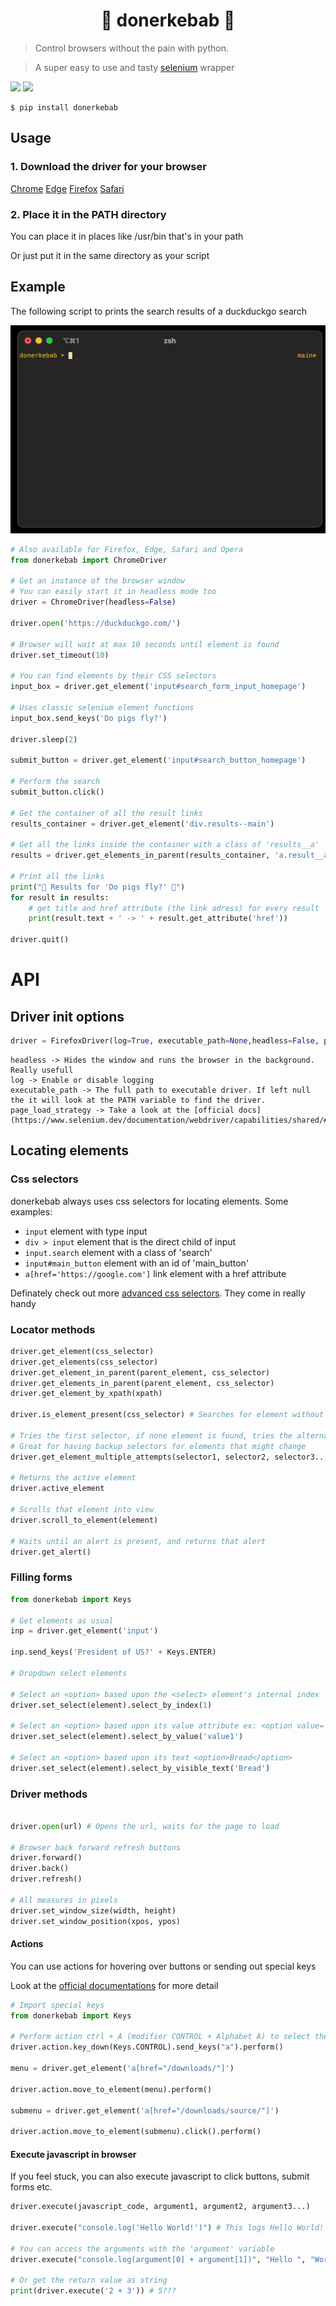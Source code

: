 <h1 align='center'>🥙 donerkebab 🥙</h1>

> Control browsers without the pain with python.

> A super easy to use and tasty [selenium](https://pypi.org/project/selenium/) wrapper

![](https://img.shields.io/pypi/pyversions/donerkebab)
![](https://img.shields.io/pypi/v/donerkebab)
```shell
$ pip install donerkebab
```

## Usage

### 1. Download the driver for your browser
[Chrome](https://chromedriver.chromium.org/downloads)
[Edge](https://developer.microsoft.com/en-us/microsoft-edge/tools/webdriver/)
[Firefox](https://github.com/mozilla/geckodriver/releases)
[Safari](https://webkit.org/blog/6900/webdriver-support-in-safari-10/)

### 2. Place it in the PATH directory
You can place it in places like /usr/bin that's in your path

Or just put it in the same directory as your script

## Example

The following script to prints the search results of a duckduckgo search

![Running in the temrinal](https://github.com/ytkimirti/donerkebab/blob/main/img/run.gif?raw=true)
```py
# Also available for Firefox, Edge, Safari and Opera
from donerkebab import ChromeDriver

# Get an instance of the browser window
# You can easily start it in headless mode too
driver = ChromeDriver(headless=False)

driver.open('https://duckduckgo.com/')

# Browser will wait at max 10 seconds until element is found
driver.set_timeout(10)

# You can find elements by their CSS selectors
input_box = driver.get_element('input#search_form_input_homepage')

# Uses classic selenium element functions
input_box.send_keys('Do pigs fly?')

driver.sleep(2)

submit_button = driver.get_element('input#search_button_homepage')

# Perform the search
submit_button.click()

# Get the container of all the result links
results_container = driver.get_element('div.results--main')

# Get all the links inside the container with a class of 'results__a'
results = driver.get_elements_in_parent(results_container, 'a.result__a')

# Print all the links
print("🔎 Results for 'Do pigs fly?' 🔎")
for result in results:
    # get title and href attribute (the link adress) for every result
    print(result.text + ' -> ' + result.get_attribute('href'))

driver.quit()
```

# API

## Driver init options

```py
driver = FirefoxDriver(log=True, executable_path=None,headless=False, page_load_strategy='normal'):
```
```
headless -> Hides the window and runs the browser in the background. Really usefull
log -> Enable or disable logging
executable_path -> The full path to executable driver. If left null the it will look at the PATH variable to find the driver.
page_load_strategy -> Take a look at the [official docs](https://www.selenium.dev/documentation/webdriver/capabilities/shared/#pageloadstrategy)
```

## Locating elements

### Css selectors

donerkebab always uses css selectors for locating elements. Some examples:

- `input` element with type input
- `div > input` element that is the direct child of input
- `input.search` element with a class of 'search'
- `input#main_button` element with an id of 'main_button'
- `a[href='https://google.com']` link element with a href attribute

Definately check out more [advanced css selectors](https://saucelabs.com/resources/articles/selenium-tips-css-selectors). They come in really handy

### Locator methods

```py
driver.get_element(css_selector)
driver.get_elements(css_selector)
driver.get_element_in_parent(parent_element, css_selector)
driver.get_elements_in_parent(parent_element, css_selector)
driver.get_element_by_xpath(xpath)

driver.is_element_present(css_selector) # Searches for element without any timeout

# Tries the first selector, if none element is found, tries the alternate selector
# Great for having backup selectors for elements that might change
driver.get_element_multiple_attempts(selector1, selector2, selector3...)

# Returns the active element
driver.active_element

# Scrolls that element into view
driver.scroll_to_element(element)

# Waits until an alert is present, and returns that alert
driver.get_alert()
```

### Filling forms

```py
from donerkebab import Keys

# Get elements as usual
inp = driver.get_element('input')

inp.send_keys('President of US?' + Keys.ENTER)

# Dropdown select elements

# Select an <option> based upon the <select> element's internal index
driver.set_select(element).select_by_index(1)

# Select an <option> based upon its value attribute ex: <option value='value1'>Moderate</option>
driver.set_select(element).select_by_value('value1')

# Select an <option> based upon its text <option>Bread</option>
driver.set_select(element).select_by_visible_text('Bread')

```

### Driver methods

```py

driver.open(url) # Opens the url, waits for the page to load

# Browser back forward refresh buttons
driver.forward()
driver.back()
driver.refresh()

# All measures in pixels
driver.set_window_size(width, height)
driver.set_window_position(xpos, ypos)
```

#### Actions
You can use actions for hovering over buttons or sending out special keys

Look at the [official documentations](https://www.selenium.dev/documentation/webdriver/actions_api/) for more detail

```py
# Import special keys
from donerkebab import Keys

# Perform action ctrl + A (modifier CONTROL + Alphabet A) to select the page
driver.action.key_down(Keys.CONTROL).send_keys("a").perform()

menu = driver.get_element('a[href="/downloads/"]')

driver.action.move_to_element(menu).perform()

submenu = driver.get_element('a[href="/downloads/source/"]')

driver.action.move_to_element(submenu).click().perform()
```

#### Execute javascript in browser
If you feel stuck, you can also execute javascript to click buttons, submit forms etc.

```py
driver.execute(javascript_code, argument1, argument2, argument3...)

driver.execute("console.log('Hello World!')") # This logs Hello World! to the browser's console

# You can access the arguments with the 'argument' variable
driver.execute("console.log(argument[0] + argument[1])", "Hello ", "World")

# Or get the return value as string
print(driver.execute('2 + 3')) # 5???
```
